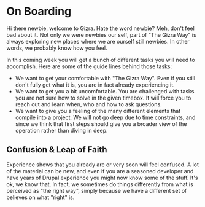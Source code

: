 # On Boarding

Hi there newbie, welcome to Gizra. Hate the word newbie? Meh, don't feel bad about it.
Not only we were newbies our self, part of "The Gizra Way" is always exploring new places where we are
ourself still newbies. In other words, we probably know how you feel.

In this coming week you will get a bunch of different tasks you will need to accomplish. Here are some of
the guide lines behind those tasks:

* We want to get your comfortable with "The Gizra Way". Even if you still don't fully get what it is, you are in fact already experiencing it.
* We want to get you a bit uncomfortable. You are challenged with tasks you are not sure how to solve in the given timebox. It will force you to reach out and learn when, who and how to ask questions.
* We want to give you a feeling of the many different elements that compile into a project.
We will not go deep due to time constraints, and since we think that first steps should give you a broader
view of the operation rather than diving in deep.

## Confusion & Leap of Faith

Experience shows that you already are or very soon will feel confused. A lot of the material can be new,
and even if you are a seasoned developer and have years of Drupal experience you might now know some of the stuff. It's ok, we know that. In fact, we sometimes do things differently from what is perceived as "the right way", simply because we have a different set of believes on what "right" is.
